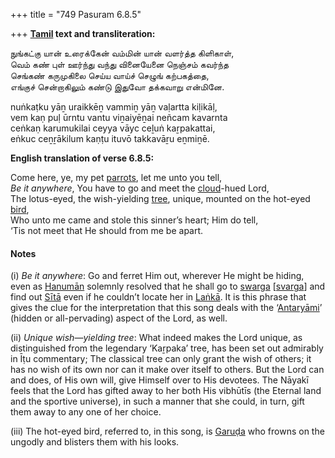 +++
title = "749 Pasuram 6.8.5"

+++
**[Tamil](/definition/tamil#history "show Tamil definitions") text and transliteration:**

நுங்கட்கு யான் உரைக்கேன் வம்மின் யான் வளர்த்த கிளிகாள்,  
வெம் கண் புள் ஊர்ந்து வந்து வினையேனை நெஞ்சம் கவர்ந்த  
செங்கண் கருமுகிலை செய்ய வாய்ச் செழுங் கற்பகத்தை,  
எங்குச் சென்றாகிலும் கண்டு இதுவோ தக்கவாறு என்மினே.

nuṅkaṭku yāṉ uraikkēṉ vammiṉ yāṉ vaḷartta kiḷikāḷ,  
vem kaṇ puḷ ūrntu vantu viṉaiyēṉai neñcam kavarnta  
ceṅkaṇ karumukilai ceyya vāyc ceḻuṅ kaṟpakattai,  
eṅkuc ceṉṟākilum kaṇṭu ituvō takkavāṟu eṉmiṉē.

**English translation of verse 6.8.5:**

Come here, ye, my pet [parrots](/definition/parrot#history "show parrots definitions"), let me unto you tell,  
*Be it anywhere*, You have to go and meet the [cloud](/definition/cloud#history "show cloud definitions")-hued Lord,  
The lotus-eyed, the wish-yielding [tree](/definition/tree#history "show tree definitions"), unique, mounted on the hot-eyed [bird](/definition/bird#history "show bird definitions"),  
Who unto me came and stole this sinner’s heart; Him do tell,  
‘Tis not meet that He should from me be apart.

#### Notes

\(i\) *Be it anywhere*: Go and ferret Him out, wherever He might be hiding, even as [Hanumān](/definition/hanuman#vaishnavism "show Hanumān definitions") solemnly resolved that he shall go to [swarga](/definition/svarga#vaishnavism "show swarga definitions") [[svarga](/definition/svarga#vaishnavism "show svarga definitions")] and find out [Sītā](/definition/sita#vaishnavism "show Sītā definitions") even if he couldn’t locate her in [Laṅkā](/definition/lanka#vaishnavism "show Laṅkā definitions"). It is this phrase that gives the clue for the interpretation that this song deals with the ‘[Antaryāmi](/definition/antaryamin#vaishnavism "show Antaryāmi definitions")’ (hidden or all-pervading) aspect of the Lord, as well.

\(ii\) *Unique wish—yielding tree*: What indeed makes the Lord unique, as distinguished from the legendary ‘Kaṟpaka’ tree, has been set out admirably in Īṭu commentary; The classical tree can only grant the wish of others; it has no wish of its own nor can it make over itself to others. But the Lord can and does, of His own will, give Himself over to His devotees. The Nāyakī feels that the Lord has gifted away to her both His vibhūtīs (the Eternal land and the sportive universe), in such a manner that she could, in turn, gift them away to any one of her choice.

\(iii\) The hot-eyed bird, referred to, in this song, is [Garuḍa](/definition/garuda#vaishnavism "show Garuḍa definitions") who frowns on the ungodly and blisters them with his looks.


